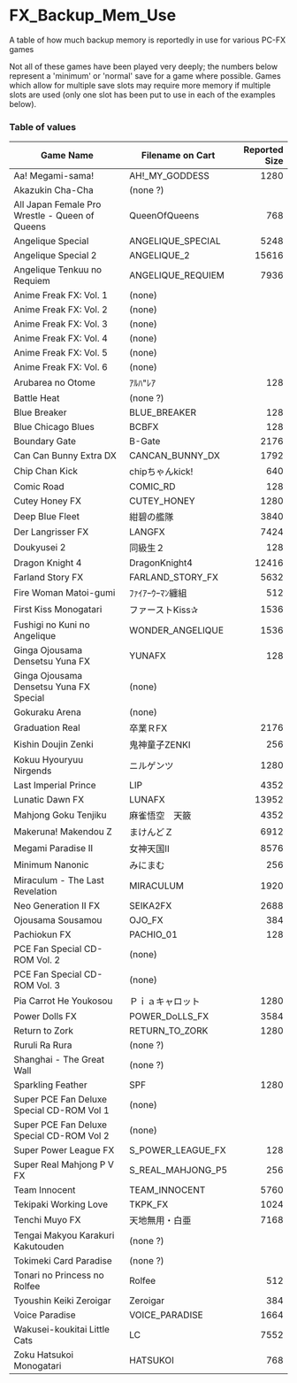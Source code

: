 # FX_Backup_Mem_Use

A table of how much backup memory is reportedly in use for various PC-FX games

Not all of these games have been played very deeply; the numbers below represent a 'minimum'
or 'normal' save for a game where possible.  Games which allow for multiple save slots may
require more memory if multiple slots are used (only one slot has been put to use in each
of the examples below).


### Table of values

| Game Name | Filename on Cart | Reported Size |
|-----------|------------------|--------------:|
| Aa! Megami-sama! | AH!_MY_GODDESS | 1280 |
| Akazukin Cha-Cha | (none ?) |  |
| All Japan Female Pro Wrestle - Queen of Queens | QueenOfQueens | 768 |
| Angelique Special | ANGELIQUE_SPECIAL | 5248 |
| Angelique Special 2 | ANGELIQUE_2 | 15616 |
| Angelique Tenkuu no Requiem | ANGELIQUE_REQUIEM | 7936 |
| Anime Freak FX: Vol. 1 | (none) |  |
| Anime Freak FX: Vol. 2 | (none) |  |
| Anime Freak FX: Vol. 3 | (none) |  |
| Anime Freak FX: Vol. 4 | (none) |  |
| Anime Freak FX: Vol. 5 | (none) |  |
| Anime Freak FX: Vol. 6 | (none) |  |
| Arubarea no Otome | &#65393;&#65433;&#65418;"&#65434;&#65393; | 128 |
| Battle Heat | (none ?) |  |
| Blue Breaker | BLUE_BREAKER | 128 |
| Blue Chicago Blues | BCBFX | 128 |
| Boundary Gate | B-Gate | 2176 |
| Can Can Bunny Extra DX | CANCAN_BUNNY_DX | 1792 |
| Chip Chan Kick | chip&#12385;&#12419;&#12435;kick! | 640 |
| Comic Road | COMIC_RD | 128 |
| Cutey Honey FX | CUTEY_HONEY | 1280 |
| Deep Blue Fleet | &#32058;&#30887;&#12398;&#33382;&#38538; | 3840 |
| Der Langrisser FX | LANGFX | 7424 |
| Doukyusei 2 | &#21516;&#32026;&#29983;&#65298; | 128 |
| Dragon Knight 4 | DragonKnight4 | 12416 |
| Farland Story FX | FARLAND_STORY_FX | 5632 |
| Fire Woman Matoi-gumi | &#65420;&#65383;&#65394;&#65393;&#65392;&#65395;&#65392;&#65423;&#65437;&#32399;&#32068; | 512 |
| First Kiss Monogatari | &#12501;&#12449;&#12540;&#12473;&#12488;Kiss&#10032; | 1536 |
| Fushigi no Kuni no Angelique | WONDER_ANGELIQUE | 1536 |
| Ginga Ojousama Densetsu Yuna FX | YUNAFX | 128 |
| Ginga Ojousama Densetsu Yuna FX Special | (none) |  |
| Gokuraku Arena | (none) |  |
| Graduation Real | &#21330;&#26989;&#65330;FX | 2176 |
| Kishin Doujin Zenki | &#39740;&#31070;&#31461;&#23376;ZENKI | 256 |
| Kokuu Hyouryuu Nirgends | &#12491;&#12523;&#12466;&#12531;&#12484; | 1280 |
| Last Imperial Prince | LIP | 4352 |
| Lunatic Dawn FX | LUNAFX | 13952 |
| Mahjong Goku Tenjiku | &#40635;&#38592;&#24735;&#31354;&#12288;&#22825;&#31842; | 4352 |
| Makeruna! Makendou Z | &#12414;&#12369;&#12435;&#12393;&#65338; | 6912 |
| Megami Paradise II | &#22899;&#31070;&#22825;&#22269;&#8545; | 8576 |
| Minimum Nanonic | &#12415;&#12395;&#12414;&#12416; | 256 |
| Miraculum - The Last Revelation | MIRACULUM | 1920 |
| Neo Generation II FX | SEIKA2FX | 2688 |
| Ojousama Sousamou | OJO_FX | 384 |
| Pachiokun FX | PACHIO_01 | 128 |
| PCE Fan Special CD-ROM Vol. 2 | (none) |  |
| PCE Fan Special CD-ROM Vol. 3 | (none) |  |
| Pia Carrot He Youkosou | &#65328;&#65353;&#65345;&#12461;&#12515;&#12525;&#12483;&#12488; | 1280 |
| Power Dolls FX | POWER_DoLLS_FX | 3584 |
| Return to Zork | RETURN_TO_ZORK | 1280 |
| Ruruli Ra Rura | (none ?) |  |
| Shanghai - The Great Wall | (none ?) |  |
| Sparkling Feather | SPF | 1280 |
| Super PCE Fan Deluxe Special CD-ROM Vol 1 | (none) |  |
| Super PCE Fan Deluxe Special CD-ROM Vol 2 | (none) |  |
| Super Power League FX | S_POWER_LEAGUE_FX | 128 |
| Super Real Mahjong P V FX | S_REAL_MAHJONG_P5 | 256 |
| Team Innocent | TEAM_INNOCENT | 5760 |
| Tekipaki Working Love | TKPK_FX | 1024 |
| Tenchi Muyo FX | &#22825;&#22320;&#28961;&#29992;&#12539;&#30333;&#20124; | 7168 |
| Tengai Makyou Karakuri Kakutouden | (none ?) |  |
| Tokimeki Card Paradise | (none ?) |  |
| Tonari no Princess no Rolfee | Rolfee | 512 |
| Tyoushin Keiki Zeroigar | Zeroigar | 384 |
| Voice Paradise | VOICE_PARADISE | 1664 |
| Wakusei-koukitai Little Cats | LC | 7552 |
| Zoku Hatsukoi Monogatari | HATSUKOI | 768 |

